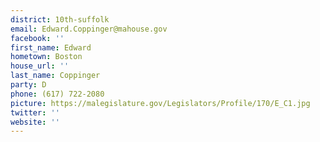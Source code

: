 ```yaml
---
district: 10th-suffolk
email: Edward.Coppinger@mahouse.gov
facebook: ''
first_name: Edward
hometown: Boston
house_url: ''
last_name: Coppinger
party: D
phone: (617) 722-2080
picture: https://malegislature.gov/Legislators/Profile/170/E_C1.jpg
twitter: ''
website: ''
---
```

